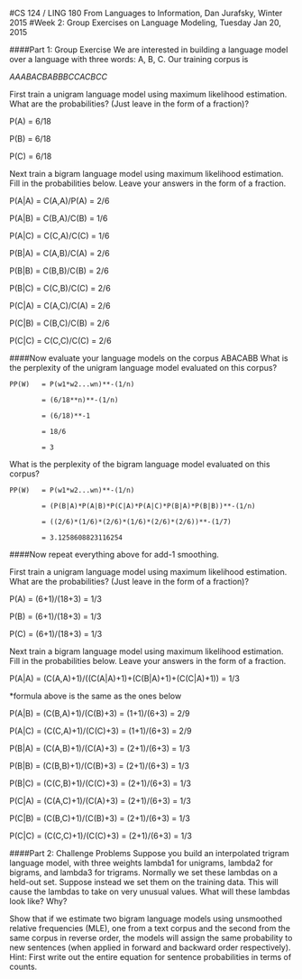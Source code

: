 #CS 124 / LING 180 From Languages to Information, Dan Jurafsky, Winter 2015 
#Week 2: Group Exercises on Language Modeling, Tuesday Jan 20, 2015

####Part 1: Group Exercise
We are interested in building a language model over a language with three words: A, B, C. Our training corpus is

*AAABACBABBBCCACBCC*

First train a unigram language model using maximum likelihood estimation. What are the probabilities? (Just leave in the form of a fraction)?

P(A) = 6/18

P(B) = 6/18

P(C) = 6/18

Next train a bigram language model using maximum likelihood estimation. Fill in the probabilities below. Leave your answers in the form of a fraction.

P(A|A) = C(A,A)/P(A) = 2/6

P(A|B) = C(B,A)/C(B) = 1/6

P(A|C) = C(C,A)/C(C) = 1/6

P(B|A) = C(A,B)/C(A) = 2/6

P(B|B) = C(B,B)/C(B) = 2/6

P(B|C) = C(C,B)/C(C) = 2/6

P(C|A) = C(A,C)/C(A) = 2/6

P(C|B) = C(B,C)/C(B) = 2/6

P(C|C) = C(C,C)/C(C) = 2/6

####Now evaluate your language models on the corpus ABACABB
What is the perplexity of the unigram language model evaluated on this corpus?

	PP(W)	= P(w1*w2...wn)**-(1/n)

 			= (6/18**n)**-(1/n)

			= (6/18)**-1

			= 18/6

			= 3

What is the perplexity of the bigram language model evaluated on this corpus? 

	PP(W)	= P(w1*w2...wn)**-(1/n)

			= (P(B|A)*P(A|B)*P(C|A)*P(A|C)*P(B|A)*P(B|B))**-(1/n)

			= ((2/6)*(1/6)*(2/6)*(1/6)*(2/6)*(2/6))**-(1/7)

			= 3.1258608823116254

####Now repeat everything above for add-1 smoothing.

First train a unigram language model using maximum likelihood estimation. What are the probabilities? (Just leave in the form of a fraction)?

P(A) = (6+1)/(18+3) = 1/3

P(B) = (6+1)/(18+3) = 1/3

P(C) = (6+1)/(18+3) = 1/3
		
Next train a bigram language model using maximum likelihood estimation. Fill in the probabilities below. Leave your answers in the form of a fraction.

P(A|A) = (C(A,A)+1)/((C(A|A)+1)+(C(B|A)+1)+(C(C|A)+1)) = 1/3

*formula above is the same as the ones below

P(A|B) = (C(B,A)+1)/(C(B)+3) = (1+1)/(6+3) = 2/9

P(A|C) = (C(C,A)+1)/(C(C)+3) = (1+1)/(6+3) = 2/9

P(B|A) = (C(A,B)+1)/(C(A)+3) = (2+1)/(6+3) = 1/3

P(B|B) = (C(B,B)+1)/(C(B)+3) = (2+1)/(6+3) = 1/3

P(B|C) = (C(C,B)+1)/(C(C)+3) = (2+1)/(6+3) = 1/3

P(C|A) = (C(A,C)+1)/(C(A)+3) = (2+1)/(6+3) = 1/3

P(C|B) = (C(B,C)+1)/(C(B)+3) = (2+1)/(6+3) = 1/3

P(C|C) = (C(C,C)+1)/(C(C)+3) = (2+1)/(6+3) = 1/3

####Part 2: Challenge Problems
Suppose you build an interpolated trigram language model, with three weights lambda1 for unigrams, lambda2 for bigrams, and lambda3 for trigrams. Normally we set these lambdas on a held-out set. Suppose instead we set them on the training data. This will cause the lambdas to take on very unusual values. What will these lambdas look like? Why? 
 




Show that if we estimate two bigram language models using unsmoothed relative frequencies (MLE), one from a text corpus and the second from the same corpus in reverse order, the models will assign the same probability to new sentences (when applied in forward and backward order respectively). Hint: First write out the entire equation for sentence probabilities in terms of counts.


